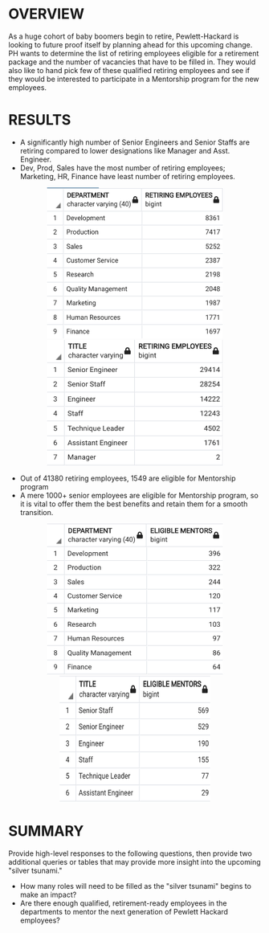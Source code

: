 # OVERVIEW
  As a huge cohort of baby boomers begin to retire, Pewlett-Hackard is looking to future proof itself by planning ahead for this upcoming change. PH wants to determine the list of retiring employees eligible for a retirement package and the number of vacancies that have to be filled in. They would also like to hand pick few of these qualified retiring employees and see if they would be interested to participate in a Mentorship program for the new employees. 

# RESULTS 
* A significantly high number of Senior Engineers and Senior Staffs are retiring compared to lower designations like Manager and Asst. Engineer.
* Dev, Prod, Sales have the most number of retiring employees; Marketing, HR, Finance have least number of retiring employees.
<p align='center'>
<img src="https://github.com/yazhcodes/Pewlett-Hackard-Analysis/blob/main/Challenge/Images/Retiring%20Employees%20by%20Department.png" width=350 height=300></img>
<img src="https://github.com/yazhcodes/Pewlett-Hackard-Analysis/blob/main/Challenge/Images/Retiring%20Employees%20by%20Title.png" width=350 height=250 align></img>
</p>

* Out of 41380 retiring employees, 1549 are eligible for Mentorship program
* A mere 1000+ senior employees are eligible for Mentorship program, so it is vital to offer them the best benefits and retain them for a smooth transition.
<p align='center'>
<img src="https://github.com/yazhcodes/Pewlett-Hackard-Analysis/blob/main/Challenge/Images/Eligible%20Mentors%20by%20Department.png" width=350 height=300></img>
<img src="https://github.com/yazhcodes/Pewlett-Hackard-Analysis/blob/main/Challenge/Images/Eligible%20Mentors%20by%20Title.png" width=300 height=250></img>
</p>

# SUMMARY 
Provide high-level responses to the following questions, then provide two additional queries or tables that may provide more insight into the upcoming "silver tsunami."
* How many roles will need to be filled as the "silver tsunami" begins to make an impact?
* Are there enough qualified, retirement-ready employees in the departments to mentor the next generation of Pewlett Hackard employees?
